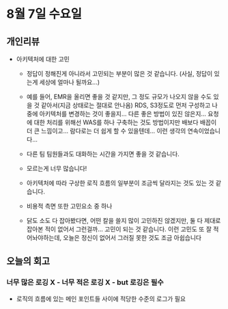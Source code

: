 # 8월 7일 수요일

## 개인리뷰

- 아키텍처에 대한 고민

    - 정답이 정해진게 아니라서 고민되는 부분이 많은 것 같습니다. (사실, 정답이 있는게 세상에 얼마나 될까요...)

    - 예를 들어, EMR을 올리면 좋을 것 같지만, 그 정도 규모가 나오지 않을 수도 있을 것 같아서(지금 상태로는 절대로 안나옴) RDS, S3정도로 먼저 구성하고 나중에 아키텍처를 변경하는 것이 좋을지... 다른 좋은 방법이 있진 않은지... 요청에 대한 처리를 위해선 WAS를 하나 구축하는 것도 방법이지만 배보다 배꼽이 더 큰 느낌이고... 람다로는 더 쉽게 할 수 있을텐데... 이런 생각의 연속이었습니다...

    - 다른 팀 팀원들과도 대화하는 시간을 가지면 좋을 것 같습니다.

    - 모르는게 너무 많습니다!

    - 아키텍처에 따라 구상한 로직 흐름의 일부분이 조금씩 달라지는 것도 있는 것 같습니다.

    - 비용적 측면 또한 고민요소 중 하나

    - 닭도 소도 다 잡아봤다면, 어떤 칼을 쓸지 많이 고민하진 않겠지만, 둘 다 제대로 잡아본 적이 없어서 그런걸까... 고민이 되는 것 같습니다. 이런 고민도 또 잘 적어놔야하는데, 오늘은 정신이 없어서 그러질 못한 것도 조금 아쉽습니다

 ## 오늘의 회고

### 너무 많은 로깅 X - 너무 적은 로깅 X - but 로깅은 필수

- 로직의 흐름에 있는 메인 포인트들 사이에 적당한 수준의 로그가 필요



    